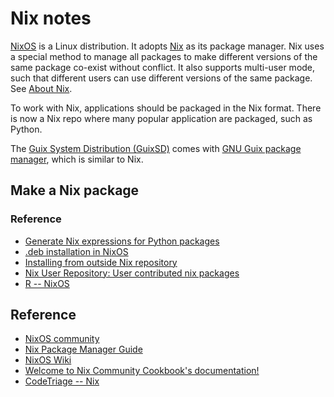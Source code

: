 # Nix notes #

[NixOS](https://nixos.org/) is a Linux distribution.  It adopts
[Nix](https://nixos.org/nix/) as its package manager.  Nix uses a
special method to manage all packages to make different versions of
the same package co-exist without conflict.  It also supports
multi-user mode, such that different users can use different versions
of the same package.  See [About Nix](https://nixos.org/nix/about.html).

To work with Nix, applications should be packaged in the Nix format.
There is now a Nix repo where many popular application are packaged,
such as Python.

The [Guix System Distribution
(GuixSD)](https://www.gnu.org/software/guix/) comes with [GNU Guix
package
manager](https://www.gnu.org/software/guix/manual/html_node/Package-Management.html),
which is similar to Nix.


## Make a Nix package ##

### Reference ###

- [Generate Nix expressions for Python packages](https://github.com/garbas/pypi2nix)
- [.deb installation in NixOS](https://reflexivereflection.com/posts/2015-02-28-deb-installation-nixos.html)
- [Installing from outside Nix repository](https://stackoverflow.com/a/33924790)
- [Nix User Repository: User contributed nix packages](https://github.com/nix-community/NUR)
- [R -- NixOS](https://nixos.wiki/wiki/R)



## Reference ##

- [NixOS community](https://nixos.org/nixos/community.html)
- [Nix Package Manager Guide](https://nixos.org/nix/manual/)
- [NixOS Wiki](https://nixos.wiki/wiki/Main_Page)
- [Welcome to Nix Community Cookbook's documentation!](https://nix-cookbook.readthedocs.io/en/latest/)
- [CodeTriage -- Nix](https://www.codetriage.com/nixos/nix)

